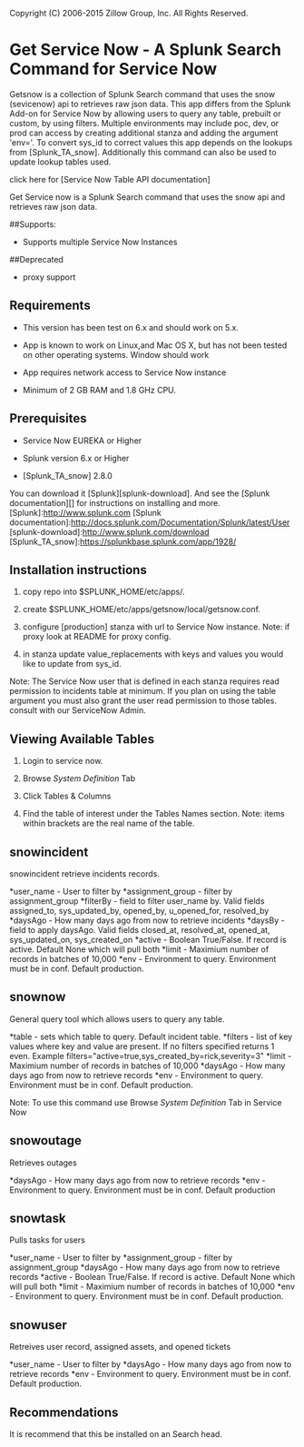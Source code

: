 Copyright (C) 2006-2015 Zillow Group, Inc. All Rights Reserved.

Get Service Now - A Splunk Search Command for Service Now
=================

Getsnow is a collection of Splunk Search command that uses the snow (sevicenow) api to retrieves raw json data. This app differs from the Splunk Add-on for Service Now by allowing users to query any table, prebuilt or custom, by using filters.  Multiple environments may include poc, dev, or prod can access by creating additional stanza and adding the argument 'env=<environment>'. To convert sys_id to correct values this app depends on the lookups from [Splunk_TA_snow].  Additionally this command can also be used to update lookup tables used.

click here for [Service Now Table API documentation]

Get Service now is a Splunk Search command that uses the snow api  and retrieves raw json data.


##Supports:
* Supports multiple Service Now Instances


##Deprecated
* proxy support



Requirements
---------

* This version has been test on 6.x and should work on 5.x.

* App is known to work on Linux,and Mac OS X, but has not been tested on other operating systems. Window should work

* App requires network access to Service Now instance

* Minimum of 2 GB RAM and 1.8 GHz CPU.



Prerequisites
---------
* Service Now EUREKA or Higher

* Splunk version 6.x or Higher

* [Splunk_TA_snow] 2.8.0

You can download it [Splunk][splunk-download].  And see the [Splunk documentation][] for instructions on installing and more.
[Splunk]:http://www.splunk.com
[Splunk documentation]:http://docs.splunk.com/Documentation/Splunk/latest/User
[splunk-download]:http://www.splunk.com/download
[Splunk_TA_snow]:https://splunkbase.splunk.com/app/1928/


Installation instructions
---------

1) copy repo into $SPLUNK_HOME/etc/apps/.

2) create $SPLUNK_HOME/etc/apps/getsnow/local/getsnow.conf.

3) configure [production] stanza with url to Service Now instance. Note: if proxy look at README for proxy config.

4) in stanza update value_replacements with keys and values you would like to update from sys_id.


Note:   The Service Now user that is defined in each stanza requires read permission to incidents table at minimum.
        If you plan on using the table argument you must also grant the user read permission to those tables.
        consult with our ServiceNow Admin.
        

Viewing Available Tables
--------

1) Login to service now.

2) Browse *System Definition* Tab

3) Click Tables & Columns

4) Find the table of interest under the Tables Names section.
   Note: items within brackets are the real name of the table.



snowincident
---------
snowincident retrieve incidents records.

*user_name        - User to filter by
*assignment_group - filter by assignment_group
*filterBy         - field to filter user_name by.  Valid fields assigned_to, sys_updated_by, opened_by, u_opened_for, resolved_by
*daysAgo          - How many days ago from now to retrieve incidents
*daysBy           - field to apply daysAgo.   Valid fields closed_at, resolved_at, opened_at, sys_updated_on, sys_created_on
*active           - Boolean True/False.  If record is active. Default None which will pull both
*limit            - Maximium number of records in batches of 10,000
*env              - Environment to query. Environment must be in conf. Default production.

snownow
---------
General query tool which allows users to query any table.

*table    - sets which table to query. Default incident table.
*filters  - list of key values where key and value are present. If no filters specified returns 1 even. Example filters="active=true,sys_created_by=rick,severity=3"
*limit    - Maximium number of records in batches of 10,000
*daysAgo  - How many days ago from now to retrieve records
*env      - Environment to query. Environment must be in conf. Default production.

Note:  To use this command use Browse *System Definition* Tab in Service Now

snowoutage
---------
Retrieves outages

*daysAgo  - How many days ago from now to retrieve records
*env      - Environment to query. Environment must be in conf. Default production

snowtask
---------
Pulls tasks for users

*user_name        - User to filter by
*assignment_group - filter by assignment_group
*daysAgo          - How many days ago from now to retrieve records
*active           - Boolean True/False.  If record is active. Default None which will pull both
*limit            - Maximium number of records in batches of 10,000
*env              - Environment to query. Environment must be in conf. Default production.


snowuser
--------
Retreives user record, assigned assets, and opened tickets

*user_name        - User to filter by
*daysAgo          - How many days ago from now to retrieve records
*env              - Environment to query. Environment must be in conf. Default production.




Recommendations
---------

It is recommend that this be installed on an Search head.
